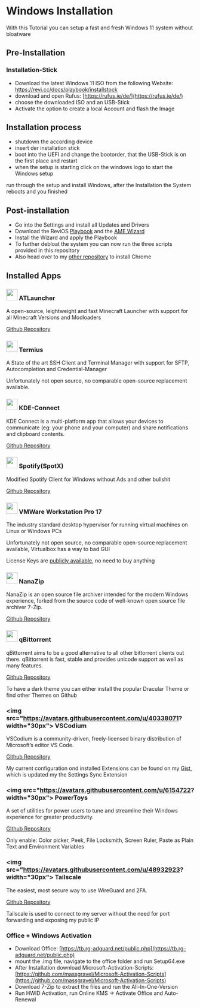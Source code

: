 # Windows Installation
With this Tutorial you can setup a fast and fresh Windows 11 system without bloatware
## Pre-Installation
### Installation-Stick
- Download the latest Windows 11 ISO from the following Website: https://revi.cc/docs/playbook/installstock
- download and open Rufus: [https://rufus.ie/de/](https://rufus.ie/de/)
- choose the downloaded ISO and an USB-Stick
- Activate the option to create a local Account and flash the Image
## Installation process
- shutdown the according device
- insert der installation stick
- boot into the UEFI and change the bootorder, that the USB-Stick is on the first place and restart
- when the setup is starting click on the windows logo to start the Windows setup

run through the setup and install Windows, after the Installation the System reboots and you finished
## Post-installation
- Go into the Settings and install all Updates and Drivers
- Download the ReviOS [Playbook](https://revi.cc/revios/download) and the [AME WIzard](https://ameliorated.io/)
- Install the Wizard and apply the Playbook
- To further debloat the system you can now run the three scripts provided in this repository
- Also head over to my [other repository](https://github.com/Letgamer/mybrowserconfig) to install Chrome
## Installed Apps
### <img src="https://avatars.githubusercontent.com/u/7068667" width="30px"> ATLauncher
A open-source, leightweight and fast Minecraft Launcher with support for all Minecraft Versions and Modloaders

[Github Repository](https://github.com/ATLauncher/ATLauncher)

### <img src="https://avatars.githubusercontent.com/u/26380532" width="30px"> Termius
A State of the art SSH Client and Terminal Manager with support for SFTP, Autocompletion and Credential-Manager

Unfortunately not open source, no comparable open-source replacement available.

### <img src="https://avatars.githubusercontent.com/u/14312869" width="30px"> KDE-Connect
KDE Connect is a multi-platform app that allows your devices to communicate (eg: your phone and your computer) and share notifications and clipboard contents.

[Github Repository](https://github.com/KDE/kdeconnect-kde)

### <img src="https://open.spotify.com/favicon.ico" width="30px"> Spotify(SpotX)
Modified Spotify Client for Windows without Ads and other bullshit

[Github Repository](https://github.com/SpotX-Official/SpotX)

### <img src="https://upload.wikimedia.org/wikipedia/commons/thumb/5/5a/Vmware_workstation_16_icon.svg/800px-Vmware_workstation_16_icon.svg.png" width="30px"> VMWare Workstation Pro 17
The industry standard desktop hypervisor for running virtual machines on Linux or Windows PCs

Unfortunately not open source, no comparable open-source replacement available, Virtualbox has a way to bad GUI

License Keys are [publicly available](https://gist.github.com/PurpleVibe32/30a802c3c8ec902e1487024cdea26251), no need to buy anything

### <img src="https://user-images.githubusercontent.com/10867563/189709105-55b22523-fc01-4fcb-af62-656bc188cf28.png" width="30px"> NanaZip
NanaZip is an open source file archiver intended for the modern Windows experience, forked from the source code of well-known open source file archiver 7-Zip.

[Github Repository](https://github.com/M2Team/NanaZip)

### <img src="https://www.qbittorrent.org/favicon.ico" width="30px"> qBittorrent
qBittorrent aims to be a good alternative to all other bittorrent clients out there. qBittorrent is fast, stable and provides unicode support as well as many features.

[Github Repository](https://github.com/qbittorrent/qBittorrent)

To have a dark theme you can either install the popular Dracular Theme or find other Themes on Github

### <img src="https://avatars.githubusercontent.com/u/40338071? width="30px"> VSCodium
VSCodium is a community-driven, freely-licensed binary distribution of Microsoft’s editor VS Code.

[Github Repository](https://github.com/VSCodium/vscodium)

My current configuration ond installed Extensions can be found on my [Gist](https://gist.github.com/Letgamer), which is updated my the Settings Sync Extension

### <img src="https://avatars.githubusercontent.com/u/6154722? width="30px"> PowerToys
A set of utilities for power users to tune and streamline their Windows experience for greater productivity.

[GIthub Repository](https://github.com/microsoft/PowerToys)

Only enable: Color picker, Peek, File Locksmith, Screen Ruler, Paste as Plain Text and Environment Variables
### <img src="https://avatars.githubusercontent.com/u/48932923? width="30px"> Tailscale
The easiest, most secure way to use WireGuard and 2FA.

[Github Repository](https://github.com/tailscale/tailscale)

Tailscale is used to connect to my server without the need for port forwarding and exposing my public IP

### Office + Windows Activation
- Download Office: [https://tb.rg-adguard.net/public.php](https://tb.rg-adguard.net/public.php)
- mount the .img file, navigate to the office folder and run Setup64.exe
- After Installation download Microsoft-Activation-Scripts: [https://github.com/massgravel/Microsoft-Activation-Scripts](https://github.com/massgravel/Microsoft-Activation-Scripts)
- Download 7-Zip to extract the files and run the All-In-One-Version
- Run HWID Activation, run Online KMS → Activate Office and Auto-Renewal
